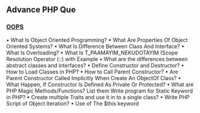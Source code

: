 <h2> Advance PHP Que </h2>
<h3> <u> OOPS </u> </h3>

• What Is Object Oriented Programming?
• What Are Properties Of Object Oriented Systems?
• What Is Difference Between Class And Interface?
• What Is Overloading?
• What Is T_PAAMAYIM_NEKUDOTAYIM (Scope Resolution Operator (::) with Example
• What are the differences between abstract classes and interfaces?
• Define Constructor and Destructor?
• How to Load Classes in PHP?
• How to Call Parent Constructor?
• Are Parent Constructor Called Implicitly When Create An ObjectOf Class?
• What Happen, If Constructor Is Defined As Private Or Protected?
• What are PHP Magic Methods/Functions? List them Write program for Static Keyword in PHP?
• Create multiple Traits and use it in to a single class?
• Write PHP Script of Object Iteration?
• Use of The $this keyword
